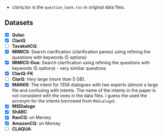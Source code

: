 - clariq.tsv is the `question_bank.tsv` in original data files.

## Datasets
- [X] __Qulac__
- [X] __ClariQ__
- [ ] __TavakoliCQ__: 
- [X] __MIMICS__: Search clarification (clarification panes) using refining the questions with keywords (5 options)
- [X] __MIMICS-Duo__: Search clarification using refining the questions with keywords (5 options) - very similiar questinos
- [X] __ClariQ-FK__
- [ ] __ClarQ__: Very large (more than 5 GB).
- [X] __MANtIS__: The intent for 1356 dialogues with two experts (almost a large file and confusing with intents. The name of the intents in the paper is not consistent with the ones in the data files. I guess the used the acronym for the intents borrowed from `MSDialoge`).
- [X] __MSDialoge__
- [X] __ShARC__
- [X] __RaoCQ__: on Mersey
- [X] __AmazonCQ__: on Mersey
- [ ] __CLAQUA__: 